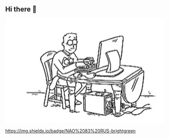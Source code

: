 ## Hi there 👋

<img src="https://github.com/nao83rus/nao83rus/blob/main/pict.jpg?raw=true" alt="The unlimited" width="600">

https://img.shields.io/badge/NAO%2083%20RUS-brightgreen
<!--
**nao83rus/nao83rus** is a ✨ _special_ ✨ repository because its `README.md` (this file) appears on your GitHub profile.

Here are some ideas to get you started:

- 🔭 I’m currently working on ...
- 🌱 I’m currently learning ...
- 👯 I’m looking to collaborate on ...
- 🤔 I’m looking for help with ...
- 💬 Ask me about ...
- 📫 How to reach me: ...
- 😄 Pronouns: ...
- ⚡ Fun fact: ...
-->
